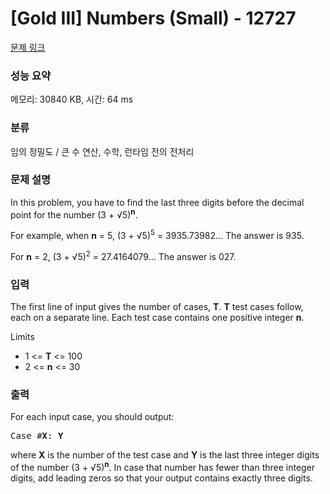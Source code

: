 # [Gold III] Numbers (Small) - 12727 

[문제 링크](https://www.acmicpc.net/problem/12727) 

### 성능 요약

메모리: 30840 KB, 시간: 64 ms

### 분류

임의 정밀도 / 큰 수 연산, 수학, 런타임 전의 전처리

### 문제 설명

<p>In this problem, you have to find the last three digits before the decimal point for the number (3 + √5)<sup><strong>n</strong></sup>.</p>

<p>For example, when <strong>n</strong> = 5, (3 + √5)<sup>5</sup> = 3935.73982... The answer is 935.</p>

<p>For <strong>n</strong> = 2, (3 + √5)<sup>2</sup> = 27.4164079... The answer is 027.</p>

### 입력 

 <p>The first line of input gives the number of cases, <strong>T</strong>. <strong>T</strong> test cases follow, each on a separate line. Each test case contains one positive integer <strong>n</strong>.</p>

<p>Limits</p>

<ul>
	<li>1 <= <strong>T</strong> <= 100</li>
	<li>2 <= <strong>n</strong> <= 30</li>
</ul>

### 출력 

 <p>For each input case, you should output:</p>

<pre>Case #<strong>X</strong>: <strong>Y</strong></pre>

<p>where <strong>X</strong> is the number of the test case and <strong>Y</strong> is the last three integer digits of the number (3 + √5)<sup><strong>n</strong></sup>. In case that number has fewer than three integer digits, add leading zeros so that your output contains exactly three digits.</p>

